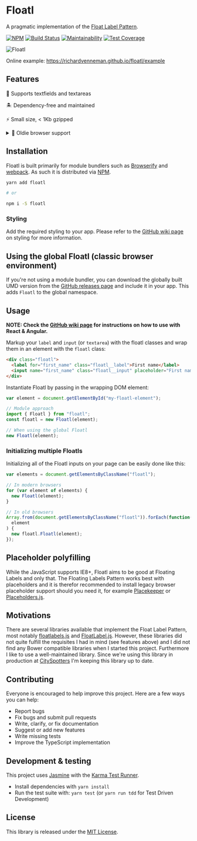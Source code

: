 # Floatl

A pragmatic implementation of the [Float Label Pattern](http://mds.is/float-label-pattern/).

[![NPM](https://img.shields.io/npm/v/floatl.svg)](https://www.npmjs.com/package/floatl)
[![Build Status](https://semaphoreci.com/api/v1/richardvenneman/floatl/branches/typescript/badge.svg)](https://semaphoreci.com/richardvenneman/floatl)
[![Maintainability](https://api.codeclimate.com/v1/badges/c68d489f62e4a80f0ae2/maintainability)](https://codeclimate.com/github/richardvenneman/floatl/maintainability)
[![Test Coverage](https://api.codeclimate.com/v1/badges/c68d489f62e4a80f0ae2/test_coverage)](https://codeclimate.com/github/richardvenneman/floatl/test_coverage)

![Floatl](https://i.imgur.com/fjDfAcE.gif)

Online example: https://richardvenneman.github.io/floatl/example

## Features

🤙 Supports textfields and textareas

🏝 Dependency-free and maintained

⚡️ Small size, < 1Kb gzipped

<details>
 <summary>🤣 Oldie browser support</summary>
 <a href="https://saucelabs.com/u/richardvenneman">
  <img src="https://saucelabs.com/browser-matrix/richardvenneman.svg" alt="Sauce Test Status"/>
 </a> 
 
 _* Supports IE8 & IE9 as well, but I couldn't get them to run on SauceLabs_ 😰
</details>

## Installation

Floatl is built primarily for module bundlers such as [Browserify](http://browserify.org) and [webpack](http://webpack.github.io).
As such it is distributed via [NPM](https://www.npmjs.com/package/floatl).

```bash
yarn add floatl

# or

npm i -S floatl
```

### Styling

Add the required styling to your app. Please refer to the [GitHub wiki page](https://github.com/richardvenneman/floatl/wiki/Styling) on styling for more information.

## Using the global Floatl (classic browser environment)

If you're not using a module bundler, you can download the globally built UMD version from the [GitHub releases page](https://github.com/richardvenneman/floatl/releases) and include it in your app.
This adds `Floatl` to the global namespace.

## Usage

**NOTE: Check the [GitHub wiki page](https://github.com/richardvenneman/floatl/wiki) for instructions on how to use with React & Angular.**

Markup your `label` and `input` (or `textarea`) with the floatl classes and wrap them in an element with the `floatl` class:

```html
<div class="floatl">
  <label for="first_name" class="floatl__label">First name</label>
  <input name="first_name" class="floatl__input" placeholder="First name" type="text" />
</div>
```

Instantiate Floatl by passing in the wrapping DOM element:

```javascript
var element = document.getElementById("my-floatl-element");

// Module approach
import { Floatl } from "floatl";
const floatl = new Floatl(element);

// When using the global Floatl
new Floatl(element);
```

### Initializing multiple Floatls

Initializing all of the Floatl inputs on your page can be easily done like this:

```javascript
var elements = document.getElementsByClassName("floatl");

// In modern browsers
for (var element of elements) {
  new Floatl(element);
}

// In old browsers
Array.from(document.getElementsByClassName("floatl")).forEach(function(
  element
) {
  new floatl.Floatl(element);
});
```

## Placeholder polyfilling

While the JavaScript supports IE8+, Floatl aims to be good at Floating Labels and only that. The Floating Labels Pattern works best with placeholders and it is therefor recommended to install legacy browser placeholder support should you need it, for example [Placekeeper](https://github.com/kristerkari/placekeeper) or [Placeholders.js](https://github.com/jamesallardice/Placeholders.js).

## Motivations

There are several libraries available that implement the Float Label Pattern, most notably [floatlabels.js](https://github.com/clubdesign/floatlabels.js) and [FloatLabel.js](https://github.com/m10l/FloatLabel.js). However, these libraries did not quite fulfill the requisites I had in mind (see features above) and I did not find any Bower compatible libraries when I started this project. Furthermore I like to use a well-maintained library. Since we're using this library in production at [CitySpotters](https://www.cityspotters.com) I'm keeping this library up to date.

## Contributing

Everyone is encouraged to help improve this project. Here are a few ways you can help:

* Report bugs
* Fix bugs and submit pull requests
* Write, clarify, or fix documentation
* Suggest or add new features
* Write missing tests
* Improve the TypeScript implementation

## Development & testing

This project uses [Jasmine](http://jasmine.github.io) with the [Karma Test Runner](http://karma-runner.github.io/).

* Install dependencies with `yarn install`
* Run the test suite with: `yarn test` (or `yarn run tdd` for Test Driven Development)

## License

This library is released under the [MIT License](http://www.opensource.org/licenses/MIT).
